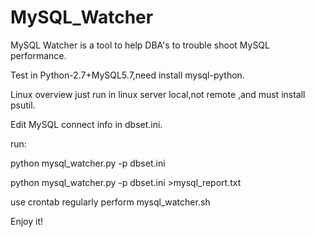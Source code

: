 # MySQL_Watcher
MySQL Watcher is a tool to help DBA's to trouble shoot MySQL performance.

Test in Python-2.7+MySQL5.7,need install mysql-python.

Linux overview just run in linux server local,not remote ,and must install psutil.

Edit MySQL connect info in dbset.ini.

run:

python mysql_watcher.py -p dbset.ini

python mysql_watcher.py -p dbset.ini >mysql_report.txt

use crontab regularly perform mysql_watcher.sh

Enjoy it! 
